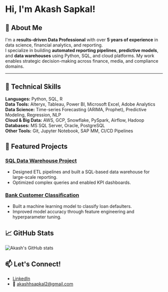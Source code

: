# Hi, I'm Akash Sapkal! 

## 🔎 About Me

I'm a **results-driven Data Professional** with over **5 years of experience** in data science, financial analytics, and reporting.  
I specialize in building **automated reporting pipelines**, **predictive models**, and **data warehouses** using Python, SQL, and cloud platforms. My work enables strategic decision-making across finance, media, and compliance domains.

---

## 🔧 Technical Skills

**Languages:** Python, SQL, R  
**Data Tools:** Alteryx, Tableau, Power BI, Microsoft Excel, Adobe Analytics  
**Data Science:** Time-series Forecasting (ARIMA, Prophet), Predictive Modeling, Regression, NLP  
**Cloud & Big Data:** AWS, GCP, Snowflake, PySpark, Airflow, Hadoop  
**Databases:** MS SQL Server, Oracle, PostgreSQL  
**Other Tools:** Git, Jupyter Notebook, SAP MM, CI/CD Pipelines  


## 📂 Featured Projects

### [SQL Data Warehouse Project](https://github.com/akashhsapkal1/SQL-Data-Warehouse-Project)
- Designed ETL pipelines and built a SQL-based data warehouse for large-scale reporting.
- Optimized complex queries and enabled KPI dashboards.

### [Bank Customer Classification](https://github.com/akashhsapkal1/Bank-Customer-Classification)
- Built a machine learning model to classify loan defaulters.
- Improved model accuracy through feature engineering and hyperparameter tuning.

## 📈 GitHub Stats

![Akash's GitHub stats](https://github-readme-stats.vercel.app/api?username=akashhsapkal1&show_icons=true&theme=radical)

## 📫 Let's Connect!
- [LinkedIn](https://www.linkedin.com/in/akashhsapkal)
- 📧 akashhsapkal2@gmail.com
